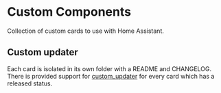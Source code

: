 # Custom Components

Collection of custom cards to use with Home Assistant.

## Custom updater

Each card is isolated in its own folder with a README and CHANGELOG. There is provided support for [custom_updater](https://github.com/custom-components/custom_updater) for every card which has a released status.

